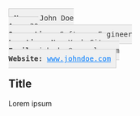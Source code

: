 <kbd style="background-color: #f0f0f0; color: #333; border: 1px solid #ccc; padding: 10px;">
    <strong>Name:</strong> John Doe <br>
    <strong>Age:</strong> 30 <br>
    <strong>Occupation:</strong> Software Engineer <br>
    <strong>Location:</strong> New York City <br>
    <strong>Email:</strong> johndoe@example.com <br>
    <strong>Website:</strong> <a href="http://www.johndoe.com" style="color: #007bff;">www.johndoe.com</a>
</kbd>

## Title
Lorem ipsum
